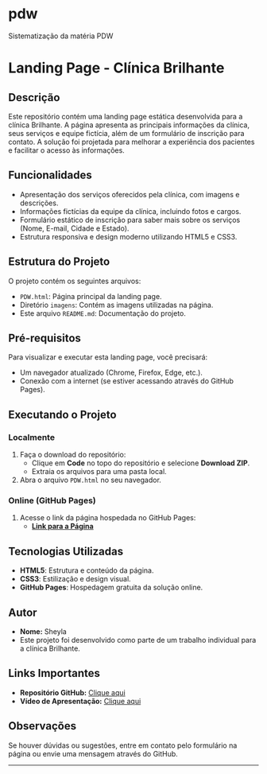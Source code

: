 # pdw
Sistematização da matéria PDW
# Landing Page - Clínica Brilhante

## Descrição
Este repositório contém uma landing page estática desenvolvida para a clínica Brilhante. A página apresenta as principais informações da clínica, seus serviços e equipe fictícia, além de um formulário de inscrição para contato. A solução foi projetada para melhorar a experiência dos pacientes e facilitar o acesso às informações.

## Funcionalidades
- Apresentação dos serviços oferecidos pela clínica, com imagens e descrições.
- Informações fictícias da equipe da clínica, incluindo fotos e cargos.
- Formulário estático de inscrição para saber mais sobre os serviços (Nome, E-mail, Cidade e Estado).
- Estrutura responsiva e design moderno utilizando HTML5 e CSS3.

## Estrutura do Projeto
O projeto contém os seguintes arquivos:
- `PDW.html`: Página principal da landing page.
- Diretório `imagens`: Contém as imagens utilizadas na página.
- Este arquivo `README.md`: Documentação do projeto.

## Pré-requisitos
Para visualizar e executar esta landing page, você precisará:
- Um navegador atualizado (Chrome, Firefox, Edge, etc.).
- Conexão com a internet (se estiver acessando através do GitHub Pages).

## Executando o Projeto
### Localmente
1. Faça o download do repositório:
   - Clique em **Code** no topo do repositório e selecione **Download ZIP**.
   - Extraia os arquivos para uma pasta local.
2. Abra o arquivo `PDW.html` no seu navegador.

### Online (GitHub Pages)
1. Acesse o link da página hospedada no GitHub Pages:
   - **[Link para a Página](https://sheylapassos.github.io/pdw/)**

## Tecnologias Utilizadas
- **HTML5**: Estrutura e conteúdo da página.
- **CSS3**: Estilização e design visual.
- **GitHub Pages**: Hospedagem gratuita da solução online.

## Autor
- **Nome:** Sheyla
- Este projeto foi desenvolvido como parte de um trabalho individual para a clínica Brilhante.

## Links Importantes
- **Repositório GitHub:** [Clique aqui](https://github.com/sheylapassos/sistematizacaopdw.git)
- **Vídeo de Apresentação:** [Clique aqui](https://youtu.be/ypsyjKL5_QY?si=84mZ1v46i-B5IV5e)

## Observações
Se houver dúvidas ou sugestões, entre em contato pelo formulário na página ou envie uma mensagem através do GitHub.

---

